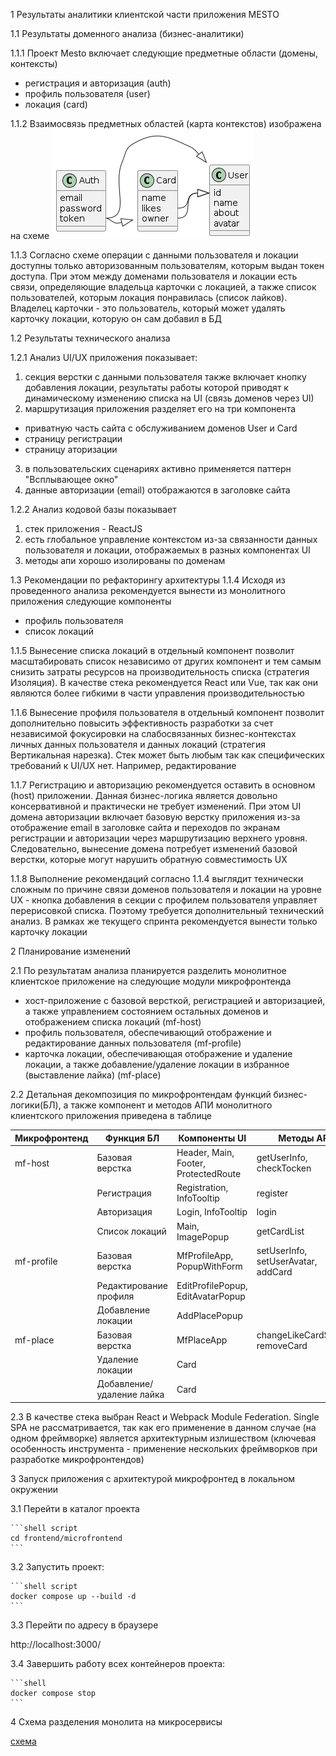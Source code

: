 1 Результаты аналитики клиентской части приложения MESTO

1.1 Результаты доменного анализа (бизнес-аналитики)

1.1.1 Проект Mesto включает следующие предметные области (домены, контексты)
- регистрация и авторизация (auth)
- профиль пользователя (user)
- локация (card)

1.1.2 Взаимосвязь предметных областей (карта контекстов) изображена на схеме
![схема 1](./docs/architecture/schemas/AS_IS/frontend.png)

1.1.3 Согласно схеме операции с данными пользователя и локации доступны только авторизованным пользователям, которым выдан токен доступа. При этом между доменами пользователя и локации есть связи, определяющие владельца карточки с локацией, а также список пользователей, которым локация понравилась (список лайков). Владелец карточки - это пользователь, который может удалять карточку локации, которую он сам добавил в БД

1.2 Результаты технического анализа

1.2.1 Анализ UI/UX приложения показывает:
1) секция верстки с данными пользователя также включает кнопку добавления локации, результаты работы которой приводят к динамическому изменению списка на UI (связь доменов через UI)
2) маршрутизация приложения разделяет его на три компонента 
  - приватную часть сайта с обслуживанием доменов User и Card
  - страницу регистрации
  - страницу аторизации
3) в пользовательских сценариях активно применяется паттерн "Всплывающее окно"
4) данные авторизации (email) отображаются в заголовке сайта

1.2.2 Анализ кодовой базы показывает
1) стек приложения - ReactJS
2) есть глобальное управление контекстом из-за связанности данных пользователя и локации, отображаемых в разных компонентах UI
3) методы апи хорошо изолированы по доменам

1.3 Рекомендации по рефакторингу архитектуры
1.1.4 Исходя из проведенного анализа рекомендуется вынести из монолитного приложения следующие компоненты
- профиль пользователя
- список локаций
 
 1.1.5 Вынесение списка локаций в отдельный компонент позволит масштабировать список независимо от других компонент и тем самым снизить затраты ресурсов на производительность списка (стратегия Изоляция). В качестве стека рекомендуется React или Vue, так как они являются более гибкими в части управления производительностью

 1.1.6 Вынесение профиля пользователя в отдельный компонент позволит дополнительно повысить эффективность разработки за счет независимой фокусировки на слабосвязанных бизнес-контекстах личных данных пользователя и данных локаций (стратегия Вертикальная нарезка). Стек может быть любым так как специфических требований к UI/UX нет. Например, редактирование

 1.1.7 Регистрацию и авторизацию рекомендуется оставить в основном (host) приложении. Данная бизнес-логика является довольно консервативной и практически  не требует изменений. При этом UI домена авторизации включает базовую верстку приложения из-за отображение email в заголовке сайта и переходов по экранам регистрации и авторизации через маршрутизацию верхнего уровня. Следовательно, вынесение домена потребует изменений базовой верстки, которые могут нарушить обратную совместимость UX

 1.1.8 Выполнение рекомендаций согласно 1.1.4 выглядит технически сложным по причине связи доменов пользователя и локации на уровне UX  - кнопка добавления в секции с профилем пользователя управляет перерисовкой списка. Поэтому требуется дополнительный технический анализ. В рамках же текущего спринта рекомендуется вынести только карточку локации

2 Планирование изменений

2.1 По результатам анализа планируется разделить монолитное клиентское приложение на следующие модули микрофронтенда
- хост-приложение с базовой версткой, регистрацией и авторизацией, а также управлением состоянием остальных доменов и отображением списка локаций (mf-host)
- профиль пользователя, обеспечивающий отображение и редактирование данных пользователя (mf-profile)
- карточка локации, обеспечивающая отображение и удаление локации, а также добавление/удаление локации в избранное (выставление лайка) (mf-place)

2.2 Детальная декомпозиция по микрофронтендам функций бизнес-логики(БЛ), а также компонент и методов АПИ монолитного клиентского приложения приведена в таблице

| Микрофронтенд | Функция БЛ                | Компоненты UI                        | Методы API
| ------------- | ------------------------- | ------------------------------------ | ----------------------------------- |
| mf-host       | Базовая верстка           | Header, Main, Footer, ProtectedRoute | getUserInfo, checkTocken            |
|               | Регистрация               | Registration, InfoTooltip            | register                            |
|               | Авторизация               | Login, InfoTooltip                   | login                               |
|               | Список локаций            | Main, ImagePopup                     | getCardList                         |
| mf-profile    | Базовая верстка           | MfProfileApp, PopupWithForm          | setUserInfo, setUserAvatar, addCard |
|               | Редактирование профиля    | EditProfilePopup, EditAvatarPopup    |                                     |
|               | Добавление локации        | AddPlacePopup                        |                                     |
| mf-place      | Базовая верстка           | MfPlaceApp                           | changeLikeCardStatus, removeCard    |
|               | Удаление локации          | Card                                 |                                     |
|               | Добавление/удаление лайка | Card                                 |                                     |

2.3 В качестве стека выбран React и Webpack Module Federation. Single SPA не рассматривается, так как его применение в данном случае (на одном фреймворке) является архитектурным излишеством (ключевая особенность инструмента - применение нескольких фреймворков при разработке микрофронтендов)

3 Запуск приложения с архитектурой микрофронтед в локальном окружении

3.1 Перейти в каталог проекта

    ```shell script
    cd frontend/microfrontend
    ```

3.2 Запустить проект:

    ```shell script
    docker compose up --build -d
    ```

3.3 Перейти по адресу в браузере

  http://localhost:3000/

3.4 Завершить работу всех контейнеров проекта:

    ```shell
    docker compose stop
    ```


4 Схема разделения монолита на микросервисы

[схема](https://viewer.diagrams.net/index.html?tags=%7B%7D&lightbox=1&target=blank&highlight=0000ff&edit=_blank&layers=1&nav=1&title=%D1%81%D0%BF%D1%80%D0%B8%D0%BD%D1%82%201.drawio#R%3Cmxfile%3E%3Cdiagram%20name%3D%22DF%22%20id%3D%22BleSmaJVXqo2yb7Co1eL%22%3E7V1bd%2BI4tv41WWvmgSxL8vWRhOT0pWq6pqt6%2BvLSiyROQhcJaaBu%2FeuPjS0hbW0bA7JsE%2FXMqiRgDEhb375%2F%2B4xdPn39v%2BX05fHt4i6dn1Hv7usZm5xRGpAozH7kj3wrHmFxUj7ysJzdFY952wfez%2F5JiwcJf%2FTT7C5dKReuF4v5evaiPni7eH5Ob9fli4vHpsvl4stKeeh%2BMb9THniZPqTKjfIH3t9O56l22a%2Bzu%2FVj8WhMo%2B3j36Wzh0f%2BziRMimeepvzi8sarx%2Bnd4ov0ELs6Y5fLxWJd%2FPb09TKd56unrst1xbPigy3T53WTF3x4H%2F51%2Ffd4lq7fT9OP36LZ7O37ES3u8nk6%2F1R%2B4fLDrr%2FxFVguPj3fpflNvDN28eVxtk7fv0xv82e%2FZJuePfa4fppnf5Hs1%2FvZfH65mC%2BWm9eyu2ka399mj6%2FWy8XHVHomvI3Tm%2FvsmfIDpMt1%2BrXymxGxXpmkpYundL38ll1SvmBEg1KoSikbJX65P1%2B2e%2BZHSVw8%2BChtWPY4l5ZSUh7E%2FbeLmf1Sruc%2Ba4stbjjP3vjiRVni8O9PuRBcPE2XD7PnMzbOnvVevoJ%2FCct%2B5OvlZSu1Hs2yTcmXJ794tH3ufvG8Hn2eLmfT7Ofzp6d0ObstLnpeLJ%2Bmc%2BSqdLpaj6ar7PcdF07n63T5PF3n5xG98GP29Oz5oXh2%2Bmm9kJ5bvKxn2bEarWb%2FVF1yn07Xn5bpaJWu19k1Ve%2By%2BTjr2eK50YXZz5fFapZfX3FZJpvp%2Bvax6tkNJOVPEZ8v8nz2nI64FMFX3RZCnj%2B8fLj5F%2FHP6OXm1fznv6VdnM5nD%2BXnWq2ny%2FXmKS4P%2Bc3m09VKEZIXIl8QPpQ%2FN2J1s4SPZIL7sn2s8mSTvU%2F29XUUXVxrJ%2Ft58Zy9%2FGK6vC2hnDFDZ5xEvnrGA6IdcRIE%2Bglnflvnm1We71xy0CMORSouRapqR2f8gXff1o%2BZBG%2B3dYZsdfG2Fbudy5u6paXwTW6zPUiz3bvIdyg%2FpOPyiafZ3V3%2BclQ2VOkR2s0rv2W5%2F5Txv8tPQowIgx%2BowhD6mjDEiS4LftKSLJDQYb3Deof1RrA%2B4tBenm6a6NacXagnkYP6bqA%2Bij1VFuKukd53SO%2BQ3iG9EaQnLIyU4808r2uoDzqA%2Buvr7LSO333vQL8Ui0QN6NBYtwDsor6L5TjUd6hvBvWZR1XUD7g73x3qdxHLcagPxAKE8QNGO0Z9z6G%2BQ32H%2BmZQn3EjigdtfR5B7w72SeUBd7BvC%2FaZT4BcsLBb3I8d7DvYd7BvBPZpxCtixPEOdbPOLuwnDvW7Rn0qqnGEWES6E9gW6k9%2B%2BzB%2F9yG9vnr%2BZ345Xl39MfH%2BGtHqyJ%2BDfQf7rw72tcOMHPnq80191dpnnkXUx893dY2Gg%2F3msH%2BkWEQgt88hvitbvzrw50Dfgf6rA%2F2jjLrAY6pNF%2FhdR3iqqzVawPzlqWL%2BcVLBw%2FhCKgJ78Z3FRfzHn6tfk6%2Fpr29%2FuP3lv%2BEf1%2Fcj4mGmfuXB27%2FvISV3QRppBy97JgkjNg1zPbL4PL0p1zjbnjQTOPnvxXq6lv6%2BS%2Bep%2FHd6N5P%2FnC9uP4qPWrbCSE8bUNwkiEHJbeLH2i7SJEB6LFjCjt%2FIjz8ufv%2FP%2Bz9mv43ITfxudnuz%2FOEjerqPwU8JEi1vERCg%2ByD%2FHyZAF3HgB554hjcl8YMrXVn8Z8qc99RDzJheqOPz2jx58yMezDW%2B%2BQF1u29n9wnz1RgeozqC%2BxTZfdHud8zuv%2F%2F54n%2FvfkrfvvnwLU6vfnrPfn98M6quyHV2u7PbX53dfhy6JyBEj7TTtGa2o6e7OgPnQjXNzfajhIJREKCP7NVgovpe1AY7hd%2B2wmc0Ad2WLNEhAdf4vHmnhf1HqjWy9U1I%2Fu9FvPn3Qvq3eGSy%2BZed9FElBDTAs1gPvAS%2BzdNKYyzc7k5rG85ZFKpNUmgFDXpaI9qWd0ajBvuvLhNV9zs7Qi%2F5dU9fH3JykfP7%2BeLL7WNmx53f5Xs7XTU7iQMLtGTPq2c5ROIsPo%2BrKsYYt9Ba2MsG8bJT28vqw21glwlL1BL4GCmBZx5yYpkRvpJ%2FwunVL%2F7b6fPbb9NbunwZ%2F%2F08IjzE0wJiBwiK3t%2FTW5Qb5i68CYPQkCUTRSAnkTDdkgkISg0Tt7bSetbxw6flzeLd9NtJ2ymRRtSDBJIIdzSM53%2FxvWjPq%2BhO6mMPLHQc6gtdIfUmUnH4Suv2e%2B5yv108p6ct9rEX794NwoHdkti3lzvpUOwZFHsPE3tErWYmVWsrjRhPmdyNryX31N%2F8G2z%2BHZ9l6xmT81NXBo02iwReO6fi9sebh9ll8Pfjn9%2F%2F9nzxE0l%2F8X8cEYqVBhuM7N7fp2HFOYiSG8%2BQdakvbYQsLcWWlrW2tKyBnl19LJIFGwFcfFrnuYBLwezIpVJatex%2F1%2FmHuMjcirtZun2ujJWD5d9cPtGWv7z4brp6FA4BP0Zvpjfp%2FJ1IckxuFuv14gk5Z%2BvFC3YcZVnYnihCwYnK33K6eim%2B6P3sa%2F45Ll4Ws%2FwuV5%2Bzm63OcE9q%2BmXlnz%2Bk06V2mg0Ikg9bMkdhgrTqIvYaf6wFOaqIAhZwesXhNIPQzeMXlENr9ogngW3Mr8n%2BzXNHmwevpfCht72gDDGGlvFYFhhTkd2YatBAzrE9xcDBa21TTbuePcHdECl1so27WIWrw92h4S5GkWAXdxGHocRdgayBhK9XhRkrIbEn4bGOvvrF4gJWPlsH0uLdw%2FLxE4BqHU0wqKaeXajeq3ZyQFDdAxO5ScrEQXXPoTro3kRGiuOMmchX0gsvJdydlFD92kAa2tMhak%2BLgQZ2QNp3ydeDDrNWSBH5iFagyF4S3thmfjPRQmdX63rqta4t1LCuXrK9aVI8SRURkT6EgGFMfLyqkstgowfGVNIwnhT9jqRHiuh3KOmf6%2FPNi3c5B8FEKtIsvmhnBbwXcf4%2FzIa9vp4koaF0h0%2FCBuEGQpCyL9oeWLmGWgdWrxmsvp84KMqhCKvssAtFIWYEOyg6dShyPUJt9AiRMAaFdIz7JTa6hCpOeIPcxhE15o3rvsllEF1ug2Zy3Xfz%2BEUu7dfTp9k8X%2BDv0vnnNL%2FuDA%2BKYaXk0L02susRKC1nVA9u%2BATZ9ZC0Ft0IbXL0%2F5xOb7NbXn%2F34e2b7Mfl%2B%2FeuQYxHPCiQjdAehVuFZFQnqUTo0tNSUjnQbx6cSEFLuRhLtgWvJFtwIj2SnCGRz%2BIdE%2Bm9fH7bjcl4yuIRxsAkZERvSmKx1fquCAulnUDyKuq%2BziBydQYnkLyKOq8ziCogXO7mjFW%2FWzwiI7QeKXzVVV5o6YDlKq8mbWTHoC8ww8HxN6PTVBYkbgEpXVuIxdMi7LZRM3C9%2Ba8x7IrLHew2E6MkVMUIG4RgF3QrKgYiCSPlEi8mgS7RTORmYLx97TUH5gkvC9jXkg46xuyq82MEcwAXAwnR%2BgKMeK09JMcIWgaG5KqGJPweHUJ5g%2BYTB%2BW9g3IgR8jQKrtYHiONNnlCSy%2FRlZNY9CAzWr44%2B12UjRWwXVz8eoCZBpiNHWJd%2FK0hc4yNNBoYMqvUCKMECRvZRea4QdjIIXPvkBnIUdw5MiMhsi0ye1J5gSisBV0RaEUuqEiQbnW62BtxMgEBEsjgaGx3W0Re0x31zZC3nnaqFUD2dQYV24DchJDIAXLPAZl1HfbAOOqOBWSpJHVrBjMeNZFbJGTGwpi%2FllbY3l33SrRrSMPSkqT7PrcYY5gemCENXNNIZ5KzjdsN4kYOt3uH20COkJlNlnEbiZSVPQICPCM10KGbzZ6EzKCQVyrzOGXUhdtKsfCF3ca1BAleDQ11YW5Hdzsto27SICbkULd3qAvkCJulZRV1EyQKNtHbiqvwVs4lXkv27Vi1ikEO0KE0hBMs%2FUfClkIdE3L54fmvp4%2B%2F%2F%2BK9%2FdsfJ%2B%2FDu9uR6RAzCglVwG1gUVkEAvfM1zGaorUxBjAaXVIXYB4cQoeg%2FJmwABmb0hJCo0JU3Xp5fFl8bl77EhZPqhrg%2BlEJbxGiGbSjma9PSolaKs9A5aB66KXre3N9by30vZXwcl8cyO11H2ZP2Z5R7z%2Fpl%2BzfnxdPm1ZYBFqSwpArIqu8pEsuTqCeal7KLRjZBUWUNajEnpab8W7I3d39NgEjmy1exBJDriWLVRppEgRI0osnxkz32KJIY7qgt55E%2BpD%2BOxM2uJpqJIzq%2BM4YsuzENzD4FF3340fZU1an6Ymk0eV0RyAlQ7z8K2wvlumjqPLyXhoEJuQC2n9IPotyVjkrit80e3UPON0JcNV8hF1NLLx6%2BAyMw8HdXyxG2YSz4guuuVGFSCUdVxwt0ABTtBxeSxEYUaYtjuuEt7WIx4nSfjgRfYviqSbHWKW0sHqMrbYwjnTh09vshFY23cGIyx4We9nTx%2FN3Iv944%2BMV%2FVB5kWMzAHeEctj4ISBBBAneMSRIELcVJOBay3mHzjt0rCjHxgBB5QphmEsWYC6ZAVIU%2FHxXRwEbM2o1JsfgKkNke3hYsDRMriQnXs7khJI3IVs0sgePcWu8FssjhK4%2BY1jSpyXuBFyuHJvWsPVGb%2Fj7zND0HW%2F12o9XypFK2cWqcfPExQ08NLlydGck9FXwEjJYAhnEeo6OYnNWWwuZkgZ1penz3Xi53GibzZnLQU9eS3Xhbz8tPws3RnfCKpcxvXtIaxdRHpqHqBr%2B2DKdZwD2OVVujq1b%2BQ7v8sytpOs0H4l72fweq8Wn5W1avmy7%2FNqd4njXnTJUe0jX2p2yxc6H7YnLNrnl1QEfeSsYxS23YiKW9QjJwYpn90RBWuP77zEfIJTQDbXimswKyN98%2BpTDxPPN6kUFHQy07mafD0b%2Fuu%2FddFbBLkRVPh880dlZ21RLHGqgyqGO%2FJyXIprdPLjICWd3FzjUoxGE1NxjlAMiZyXrfSXUeuckAbRUxAg%2BjPhQRtEdAEIji%2Fv7zHTSgNnEicMC6qYkzzopeo%2ByL%2FP8KFxMbz8%2BbK6DhUlqsYYwFYw47CBp42OjeDHHqrWkDW1Q8ryfQSBqtbbFdcMyCKDR5h9qEPDK58o77W0QmIYYWh3Q35sAfadS55wMW3xBSR6E6hPX12SOhP6UlT2P%2BzSM3PRAO1Yhyd56MIqi8yQJSFz%2BH%2BBNENWkJasUoKr%2F%2FDb0Hzq7uoKKbyzZS7EkLhPu%2FMLEUJn7%2BfQ0H9%2BuF%2FJO7llBKgkHWgFrvgw%2FDuHs9kjP8ocI%2F7GY597CRPFWFQasxO27uiAJKNAZRR4IrjfVF%2FqtGFT7NhXGX1cff3u%2BX3397%2BjP78PlfPGj9%2FwnciaJvvvz%2BeylMqMqIyysqgZmW0V2xYQhBpkUQ0%2FPnFCkroMaqKlCF7ba1m8nb5LI7NFyfzngv8P0KvRIh5or8UxIEqy%2FDmK9Po%2BESA7ORK7k44%2BL3%2F%2Fz%2Fo%2FZbyNyE7%2Bb3d4sf%2FiIlUWaMsV6upEmkl7UA43GDGmdDPimWdnIJqp2ryh4s1ac1rtUs3VUgyoiUG6jSxVfasQRmgDaunraUQ9rRgFIevDJu7Z88po2sLQnIaHqdrDEQxmkKSIjBkIluIyYnvdi%2F9yFqoHp2%2BwOx9e0wslTB2RsXT2%2F9qyhloqcIRDGDZGeko%2BhXMtKpBfq8%2BRtj8%2FowZFkQHhwKuCWeoFx8Rk6p7t%2BJCOkvcPukcRpqRKUrxVoLlT9ydyAY%2Bli0copJRFe25mKwJnCWCK5TFs5UWhE%2BJgTpQ41s1lB3biBq4bBsGramYnNj8DRD5DYnk%2BR6pAwNBCFwHef4me%2FLySfdj3CIFCjrwGnN%2B7MI6S4uVRHPVVVHVG9pa8SiaNEdUlDlAWwNT6qyW8f5u8%2BpNdXz%2F%2FML8erqz8m3l8j%2FpFArorL%2BGK5flw8LJ6n86vto9K6bpg6xDVvFnkOY7PYf6Xr9bdytcuyUWlb06%2Bz9W%2F5y8%2BD8q%2Ffy5vlv0%2B%2Byn984388Z9%2F3N36D%2FI%2Fft3fI%2F9y%2BbPOX8rp36XKWLVguQhO0jVngc%2BVGFyH2moPDE2FFAL1uzUvrZ2d64di8AYvJOY19L6JxFCSRxnJHzknsB1GU%2BCRO%2FAAgfkUi4IAwP75cOFd00kc%2BJLtzBQkgxmLcDu9MJwSITnAWWxsWW0TVwkvGV3qXwRZ5tK3Nx4P9RQvlhRxI9LV8jzxpVK74th1stHqAA5BRF9QJnZ3fyLTHZT2GEWkMyoihbDeI0WTUatvzQB2l2X5yxLwoAXIUIf2MLXGa4WJUYQfJYEok56mGlr2GWp2%2Fdr%2FJRi63dCBcxXB6B0NiriIBZSXqho2dHboOYBbndOCL2saYDqcDbOsAqsuRXR1QkQ85QAc0HM3hNIG1oF8AhU335kWOxo4mGPrgD10T0BghzbKrCdoY%2FOE0gWVNQKOuNQFSpJtrgljCWdBoerA34ND8ALveg8Cjx%2BdIgnRLtIbm2DTcoaM567pApcmQWYfmvUdzirS%2B2kRzbKzugWje0K53mH4A%2FICpjdk5xfLydlF98IXAGqoTZIKtZVRvEAJrFdXv0vvpp6LjymF6Q0wH7jOJdPfZLqbXpkPlmqgLh%2BZdoHkIBCYOMDSPMeBpDc0xasGBo7mPKUnLeN4gkOXwvOd4zgjadWUT0ZHQ3d6I7qItFmLnhOkDnglGT98ekmNN9ENC8ihUKf9Z55HzJhNxHYr3CcWJ5wMhQsZGWIVwbADwRGagkBvKQI5T7hdDm8smGkJfcWN987sD%2BIOxCBS7xlhDBKU22z2xGcCDAvhMa6qHM0SY1S0jfINglkP4PiF8ZqerbnTod43wri3tNNvS8N0efNO9hsKx3nlrGYUbBKEcCvcbhZOOy1MSJOI2ARxGvgqvwPL2MGvYIXVDTFHt5TCOMKQOkPaw9pC6Qd3bsJA6Qtq1LCN1gyCTQ%2BpeI3Xk026RmnhIWE0xmDeDd7aQLMNwzcQLB8kAPNRezwgbY0ZbGpFcsfEn0OwJEDnuunKE8O5qB8kDgmSR%2BOdylOia3TIoVzR7Gh9M5GC6HqZjH7WcqVWgPoGOTBWoY6rnZ20DddcdmQ6ojwfqGGG8sQzUeEfm2NOwVCa2TxwsHxXQiPHKayaIme0A8%2BBZmCPIo4vk522Tn7va64HhcmafqKgceMjYCauojHExGyvz4G325Z%2F1PTo6xsdnyhBjnc37qnw75YXyB3DKQcWwBEgfRs9PfZvFIQSdET8kzaDVVMad82iRJgOjXbNlv5QD87jccDnihVPdKQe8jDsRUxdEDEXOU4r6O6%2BisJuoxX1gDr1QF%2FJsBzBouZgE%2FarAm8Y8YCpgBu3Cscp7QtBpx0NCb8Z8dVlHDLHJLMN3k%2FG%2BDr57Bt8hBYJEuy7hJthYiIlolpct5lAxuyurSgCWV8NzQqTQ%2BkRq0LzC0B0kTYE7cfXKkB6DJCyIQ32rUM%2FF%2B4SgXtBFdgj1XRdyO6g3AfVB12nQqhkjBepGHJOLWdt7QbfA6mRP6PZe37i1DGIg80mAFhTatdLp0Gu%2FEegmnedFadfV3w66TUB35yF4ileAJ4KYFsS79WD6zim2DuSNghEDTfSUsB7Y50MvG9dBXkwK7hDkuy4cdyBvAORJ2LV9zvDa8aQqiK4nO3fylMth9Vh6hI9VFlnY7fXyzcUNOZPW3oogeXWKQAOsELP2xQxmSwPPh16tjqwr7brhnvCh604RDFoRkI7bPQmrqFc3GJOXq3ZAnY2gQhSv0luVQNHMq7f2ATPPNq2iMKrYhfih17nrEI%2BQkNpG%2BK7r3B3CG0D4EOGzswvwFZOHZFjVRwSRWrverJ3%2BCiEcBGwinTlEsCBbQvChTwxCQvLdI7ibGHQCCI5kdiwjOBLzMx%2BrcZhuGH6w%2FlOR3bGD6v7QJwdlekldVoY0eFtGdd9NDhocqpMwUNvDfV693Bmqc7zYg%2B5QD62IWRNobOSqjKK8LijOMEM1r1mCVqYTqyESf%2BgdpxoU%2ByzufD4E8btuOnVgbACMfZSP1C4cVwz9OZL30EH2QZDt%2B0hEJLTJT0v8oTeC6oAdd84R4LtG0BOA66TrEkW%2FthGUaIlEuWG%2FBprBGAi9SUgub7yWgH4sZTLFfcRcIIf4TRA%2FwZv%2FiVXMH3r7qIb5AdMLDCxjfuC6R4eP%2BYHftYEeIGE3BfN1ABeV5lV8XTVhclCl2AzDS9h%2FbUiuEiMHaFzA7jhOwfM4WCSHU9x8v3OG3MD1hg4PyD2ufrkcdd4aGuCtoQYovoTBLtvpMsBPkFs5gN9zhpvvo5lNYnNIJ4lOIDqjHsyg%2B%2BhM5KIzwwP4EAB80Hl0JqqYtrxXZvPgUItcoCIcAD59E%2BqNqzMaTp9yqXi%2BWb2IHXk12J6hkA%2BkBw3D8Gy5JXA%2FgTCMyp0Xsq5nw5HYhWGGCO5Ajvyu%2B4ViPAyj5EmZhLBEAvcqRi2dH1cHfY93ihoB%2FdcG8mpQOGRoW6jVKcwkHnqERgf5qHMOmNiFaE4A5HmotDuQrwjR1Mfaj6ksd8hvxbwPY5S5MbBaWYONmNVAarMiv5afkapbBI%2Fn%2FXzx5fZxulyf303X05vpqtnuPC0%2BT282b5j%2FtUxXs3%2Fkvxfr%2FGbi77t0nsp%2Fp3cz%2Bc%2F54vajwLXbAk6lp9Udzvb%2BIg78wDOzzduxZ6LrEMn6%2BtiEFU4a1sIuY05cuBnP8aLsdfj3p0X%2B6NN0%2BTDLDliec%2FNevoJ%2FCct%2B5Kvl5Ud2NMv2MV%2Bv%2FOLR9rn8gI0%2BT5ezafbz%2BdNTupzdFhc9L5ZP0zlyVTpdrUfTVfb7jgun8wwPnqfrdFVx4cfs6dnzQ%2FHs9NN6IT23eNlgyCiTsapL7tPp%2BtMyHa3S9Tq7pupdNh8n15ONLsx%2Bvgi9il6WSWZhD8Bnc7tgxIUFPnlbSHL%2B8PLh5l85jUEO%2Bduf%2F5Y2q4TU8Wbbs2O6eYpve36z%2BXS1UmThhcgXhA%2Flz4305J8aFaDi62zgdrz5DKVUSO90X8DB9rEPs6dsP6n3n%2FRL9u%2FPi6dMDPR3nsj9sqiGEipJ1lCgO2tft%2BiKf%2BPsABZfWl2I7OGX7WMGTecbcnd372GoRbyIJYaUU4Y%2BYHhjhBBUY6qJv5dx0KLYSF0HWg60TIHWgfhT3mT1kj97EPIVN%2Frh1w8SeBS30zDlFKEmIGqNSoIQOPmIp94i0mBdhA5phoM0VWfuRCFoAmYYX5Ru%2FtZ5RztfZMc8v%2F5cCharNzptAKJMndcYe0iJHI8DWUIgLADrEMgh0Ikj0PeTk8caMLMb6QGwjTVYXsJhjcOaE8eazY2KEtJLnup%2BXdgTIo28xK6nhVEEOOxx2PMKsGcsUxZcSgXt8jjUU8ckn6nBnygKz6Pu3S%2BM3tXBkoOlVwBL5SwhX02RFfUgrwqKYo%2BeI6FoMZ7DEhRhzTQOihwUvQYo8rWLjk%2FeFyVrJ41kmqOHTZdO7Dp6WF2ZgzEHY68AxsY762xPGo18nrwXaISQdnPbyxIaYeTvDo0cGr0GNJpIQaaAl0kCm0nmVJhINwWzYq84o4Nsn502mDGVcCFGpkVSrK%2BoRTBzxdwOzF4pmCVyp5OYX7eBMYq%2BUlzgazj36qALGcJDEqvBLeLKnBx0vVboQrnKxYs5LeJpYxKMVCUUIcjxkf7aFjHJlUM5TBoWJo15IGmLMUwKjHunX1aZALqHQA94x3ZRxBU2ORQ5MRSRHC6ZGELmZwY0zieOOSq5X4yYLsSuO%2BXKlhzonBroFAHnRB5vGkuveX24E4PWfDEZQwEeahV4XJGSA56BAY88SkKO17wCbyn2VcuFD2%2BTAITT5VnCD1cd5PDjZPDD%2BUn19gpB6n%2BI1f4O4up%2FHN6cFt44%2F2iLN6DeECl%2B9qwGg6ljLnNwYxVubpbWTvX1dRRdVBLlTpe3JcmuMULVOFTP94ghgVesX5TT%2FLRwwKsJw0rg380LF1fwwvEbzfgD7xar9cMyff%2FfN9LezpD9VsEdbHm75Mqrx%2Bnd4svZlrK8FALKmZY57TcxEon3VH925CPpP6QmkwfOzAsEQxzaiRizI0ixQV%2BSJ1Wpqd1MsOrW4%2FN5fKXmLf895GUlRaMT2HZOz%2FzpaT6%2BXS%2Fkbd6T6F2SHJSo3jwXuxhexLc5DvV9DhEmZeK3ptp9TLXDNd%2BX1F9wjz84Uv8WBIkxQOo%2F8rFSSJus%2FtQ%2FgZl5KoteRLuemUf9JmT2buJGrw4nCQMgR5h5Z%2Fds4jPzDE%2B31roCy5p0NwJ1X%2BBh3Y%2FJE1M7nMvvXP6BRBgPmaLQFJlOPqdKfBCVIB7Vs6qWaaxC6kDIgdCgQGib5hABDVaR%2BAC9yBfSCxMpnOLLGHbyOKRnW%2FksR6WjRkyJtwRErqfGAZEDIhmItCIRwUQMvEbwfq8umavCGeWFIrJrx5tt7IBZVJ3scWDmwMxlc%2FfzmyLAShDrB9xyNpdP5HbZ3LMOsrkk8NQ0X8z3o7NsbuyCeQ7xHeIbMulYoPIsh3yieXeIH1ebdA7x26%2FfYbFqA4TIBADLiF9Rv9OuU3jSmxxSdZNHPjL6KsAGfba4zY46zyn2YcWlBj5m7yLO%2F6dZG5tnAj%2FYBpR%2BLUGBmfIztfxcgky%2FspufS9ooHtynPukuvZ9%2BKsZXu%2BqkRlosAK2zvo9IkdXqpASzXZ0Q9VuIqCpEcYxULFkWIyxF58So32KkYhHDxnzYFSLHeubsaWdP20zDxvn%2F7NvTNIH2dPflbonr6nfoMzD0cdWzZRZYNWWSuHvn3MUGHZoMDE0OruAXeYprzbq5VlEp%2B%2F3qFeCRFi1EGKVbA6TJbx%2Fm7z6k11fP%2F8wvx6urPybeX6MGYZ70%2BW68XG5SOhvJy7FDXkt14W8%2FLT8Lj7rafKxcztXi07KUVHr7483D7DL4%2B%2FHP7397vviJpL%2F4P45IVK5ZeveQ1i67nAFCGHP5Y8t0niHH51T5GNhCl%2B%2FwLnfRpV1NQK3RKKbnnpchPf9PvWPxBcubbHdPu%2B82a8Udcb43%2FE4ZNjyka%2B1O2WZNv0mXbUIKq%2BovgLwREKvijlshE2t8uNzRSjW4esmBqEFqnCqqrzjj%2BRPlad8FZgUsybPJiqmJOpgdMxc2BzYJvoovV4FguUBvYk9nByZnl2m2PNMbEV0qdz67eXBxFky0swriajWHsxY7IADm6m4Tvis%2FyllJVVQJjN45ScCYbGLkbI7Um%2FK52%2FwGi%2Fv7zFrQMNSAeFd3JjSu%2FODirUlxUAiyLwmyGKmXiRvvEKZyAXjEBdmXhN3jteGbVxmZgBxUq3CrRQhy3DWPTczzY3Uxvf34sLkOBozVc%2BB5URAFh6mvPWIdJFC9k5FeuEAxAkMT7cWo0GJhVoNGVgVZRPtJ2jAGpWEWKSTQhcYI9Y9Nijh2l3YJJJJQFaLIHn8EKkN4KVk5%2FotKMWUZ67kywA0VUVwGPLnmtWZBxzBfdSaMoEgCBIAiAsAswjUWlz7KdUu%2Fzta%2FSb%2F%2Fnp%2FG86D8a%2FK1PJybP76Vf5h09%2BqUUn%2BcPbVzbESZEWfPT6AP5qt3MuXs%2BYn6BcpixVadveqYZ%2F%2BcPXH9YRh6ss4eR5v%2BOnsqXw%2FnCWvf16sZymbM2RPKV%2FbKNpK7iR9LKWdPFXMp%2Fex8s8N9s0BPHNn1zdAhXO07Z%2BYItbIDqdIjBlQvTrPrhmHzhbIDM5ZDIHKUBQzVBcesppdeZ2CNpMuKlydqwGZSHa2pCL300%2FJuUZx8IE4Jxs%2FmI0387R3SrpkhXbXjvmIEi2YDZq%2FaEZehamN5SKHjI3ETtLoBw92XPh5PJzvrZg%2FrhqiqWMz1k5EzRGZ1tYecDXpWepeHLheoP6EJNQ%2FNyHmSRB7%2FD9yweWQCNFYz%2BNGMRSYCOIEyAnLVQmiCn4RBxCbMYqwM9TUaIftXXHZ8VfP1qcZHBIL1N0CiWjqcf7r9AAltYBb3DdzjcnUKcCuuRCs6xRSI3qgBQHvgm1EDhAH33QcBNlNqAL4RKQvwG38yv8T0duuXMDO95zKd9E1SweQVEoP6nKbCScIIBAM84J4ZE05QwUkDukM4wQv4J2tVOBlm1BwTLNzy9eQuzdPic6nLCNCzhVSvp2vp77t0nsp%2Fp3cz%2Bc%2F54vajEHtVUyJhyvsg%2F1%2FtAdFrSIBmL%2F4z5ErFatZhxPQYlE%2BRGFQM83vGXKmyelPe%2FPG777X9PyESGDF3UeRk9U1ojQIGT1rre6BtgCqnVN0LGAS7ny%2B%2B3D5Ol%2Bvzu%2FxwTVfNtsHmSW01ZBHxagtewhXoo5WYhxG2egbovfA9dl3J0nOuk8fR9x1xvmOQbw25aWiDvQ8%2F3ljC1ZH3WVLpgq9XlOzqeN8Wdx8uDlgMw6G9Q%2FvW0P7ovs2xPP6VqDW8RelQ35ot2%2B0DiEGbWxR13XzpNwgiOTdhnxmsVI0o%2BUSv20LdBGZili%2Fe61GdYHKKwykO5ybsc759QOLv%2B7pZaNdNCLBIz57548ZuwtvF88NiIm8r5iPUplVPyEfwWQKEQeeKsuojBA2mbTt1vtdIdZDaiwlS42lboTs%2BMKfQnUI3dMJ9rRQxwkhr7ep0AyW4LvR3uEiAkmziYTzGVjV71KA81Wn2ffLmUaJa8gk%2F4TsTeq21A9UMaHOK3Sl2p9j3K4wBxV1J02hra2o9MkDK5NT6wQKReKq7noQ6g4pdpd6gLNlVyZkAg8ADTFcB0dP7aJkcC9sqk4sQN34iZrEFZd8DbHrwpX8Dqc0ilEhwTnrgGvNjuJV61M1usV2MBWRO3Dhvxua1YfI3Z7QHsVplPaIJ4qrzIm6lW5a2tfnosCtntDuj3Rnt%2Bx%2Fw0IPkVonulds12tE5ZM5ot6TtQ9CHOGJexzk2dKCYw3uH963h%2FdF1eLvnJ7yuOrwAUB2OKFKlZXcsC4kadMy1ytzjKHn37wkKoXKKEWvF5qRCwttQnRgNWYyQHk67YhQPnexPkAMIavtAD%2Fa2RvZXsahNqrPc2ezV2YwplCO%2F42G0JMaJ18dEihJHKqeOmJvBqVovaizCzdw%2BnPvnyNB0cWerzmrXLJEIDlGMJZIhLBcmuM4qRKhBwLrn8A5YD3wP67OwC%2B9NemkcvPcM3iF7RkI7hncsnzABnMD7DgATTJb1gYDYwb4xfIqgXGElhBRLU7ZGcZkgRn0eHbqSCKEDjONPGA6FuImdv%2BKNnWIgS6AR%2FCU6BpYHfL35sUuzGNgMFgNax5Ah4R6KaGDitbUXxNMn1eSsWBwuF8v14%2BJh8TydX20flYR8oz%2FENW8WOTZv1uuvdL3%2BVop%2BGYiVVpMPWPHOPRKfyUNWYkbP6sas5H%2B8S5ez7Ovnh9MERxgupKW9tJP2Lmg6l2U%2FkrB9CbkS0ANEyx4gU%2FRa73%2B%2B%2BN%2B7n9K3bz58i9Orn96z3x%2FfjPRDZVV2EpIosuPFyd6ykwnG8puY9ZP%2FUdyLBvzv7b02f32zLHS1vGYdCx1hgWq3kNLWrOSngy8I6ykNYxIeczmPZrc706dJOGUvXWN7LCCc8UE8vSiNYkVpJDDgxeCL6lhGpOdcdtNVsxx1wEGPicjydVfNUt07ar5b%2FMfp%2Fcep6xXnGlo1FEmoRxqsFrIQzsTc4qAPJShNJEJ3ikQnkk3EYBzyKIRXhg62YQR53tCVEqlwwzeaSyJLgNnh62YH4b1oloZv6AEiix4N%2F73JuFHht4g%2FpFfVuC2bvww70KhfzC%2BUfRnUieQ0vYZ9GX0qosdjqmLCEVXvYYgbmxEQ6Ilihepaf4FItB%2F8AqI4Ri1NCPGwoo4eAbU8SGQs%2FR45cN4XnBkFBENRgsQqGZKRaBGcMUfb%2BYTOJ3xNPqGpTkTixbAV0UMSQzijUGsnvN1GVBPNoc31QC7t19On2Txf4O%2FS%2Bec0v%2B4MT09j%2Faawcc7Irgeq9zfyEX5pnyCda8IpbGHbq4MB5ltbxs8Pn%2BbT7GBff%2Ffh7Zvsx%2BX7967JpYwTAZaxUcCHcHYXHECqWSbyjG%2FhfMvD1UR9mTzU7VLy2uX5mlWVC%2FrE%2B5NuaM6cX6AR%2FBDhmIuR%2FHR7299kHGYLFWLt51y8CPZ%2BBJ1PAUdHQMJM1r6VY6LGxVWOaefbhCAxqNHFpO%2FOBjfzIbqGx8mD6uHsl5287nLolmrvfiWphQvpWTB8udPYQNVpMuMCAAoLGnhoUbDVAcikQT6910XBGbbDYmuOrB1iewPXymF777AdChLSdW4Z23G2oESO2HoaLF9JCC%2BafY8pBT6mCvnqlCEdzP%2FMJEbvE6KcEtoSoDdoSBgYoDMkaW4Z0GkDz8gBet8BnSFsr3YBnSJOn3ljvXEZxQlDc0zh3qMM3xxa7IAzMiRX2wO747v7MpSbRVU9WXuPjA%2FBXF4GZx6bmsodej7%2BmdstDGDVXESNq%2Fmoko0tTmv%2BRHludzHKFM1gMhptrEHEeqxCMoBewGIEL5QrDASqTaQbymQ2tbWFubhvlOKhKCeniTyu5TYCE1zkJQ8Y5jU7kDsQA0JfnqqV6Rmzx7xaSPTOSQJ4tYiRszsi6tHlAQx%2Bh8X9%2FSpdg4Nh6Ci0XyOTyOp4Ikkej2GVwhqX%2FlXpMvnSwfB45GvzqkNOheyb7XMqXA1Oc6JomkD3n%2BrkIZRYdeZYRfOmuUSb5sSUFvqnp%2Fn4dr2Q931PZ0ISJdQZMm%2Fv0wTYEHGou%2BMhxhPb2tQmUbTVH4tvZ48l4SmN%2FtiGIFHOfNAp0dQ2zMx90LjJD71h25BopMWsnOxd%2BdG0V5DSfW3ZmjTQG2LNmtS71Pf1lD21UV2o733aDk7W1uRY1WNbExR7Z8cKOHdGrE0cF40XzNkOrTL%2Bgbml3jk7GlqMdmxcdR%2F6nLv0fvqpQDsXVW0iQ6HHztUziDYSIUZWa%2BQ5VVVrV6q9i2bMIklhgBAqlahPhJ6o6XoovLteRlTbAxQgCtigVMKHFduhOeuoiK09lI47R%2BlWStUcSreK0qozkXSN0RVVasditExAJtv4F2rMbFev2mtDbTVBgrHfhS1xlOHSEZ6aZS0iSt2Bdti1ae1KFg6AbUAdEiBH0ypuhy3Y1nJwGoSlY%2B3ZWArJsGZ4zkM%2Brw3VY%2BCYET%2FACoy9lsxxnG9g4MAeheqaBoFFymF0Rbue9eBs8T1FiHiAFzYI7fWMoCKEZxWPLUJDQ%2BsN%2BkZeowkegZRWgFen8ausQHUDJ7%2B7TGUdFPYmTxmCDB4loBSmcZ4SktoEAcACU3lK7TOTUnFVfzQSwVf4O15B1ffwqVn%2BHFQ2kHjDa0trNsfeniY0dWSoBa7%2Bpi0DFe1HFM4XN5K1xBfHdDjcjZuvkJ7tkJ5tc7Cm0tFx8z6v8zKv0%2FF%2Bg637DmYAUAkXrlRfvHDfrVppVhkZRoyzHwrFptNxtDZiHt%2B9ofdyjUigHglkjpZd77mVRi4XFW3XgQbzepChflbd56omrsLAYpIlN5Gg1dtlw%2BnZLYDS5CzhaNyoiByFcTktJg%2F04VQ%2BehgVxmgF9Y%2F4PbGsF7r23kciLs8lUg%2FTU4zWqzXfnaOYg7UBwRpRkz006HrIZNggtjwse4MgFA6287ANpuq6o9mzowlp%2BxFKGctHE%2BHp6cbm4EYDRUNcIHwVSr%2Fb9h57YCWoYR%2Fi%2BVg%2Blg8btpOPbWIoGJqfZGANGXTKQ2ZzWhK%2BhNX9144Z2zFjvw5mbGMH3OcRGU597yGqtq1pSfj5rm4qd9OS2ozAMh8ozBCpTG2LEBkXhW7ntZ7JE2rYjhE1deM2pUk1v8vPdTxtszZh1faEmoiBbvHk0GQ9N6FgQtx0sj6OgT0Z1ife4fWiU6qSOieovb6dRD1rMtFTyeNRYIACz%2FB%2Bvvhy%2B5gp3fO7PPk4XTWDOpuZzFZt5kz%2BwKgvBEYZNmuCJAZ4EPBNdhNGnc1s1WYu%2BX%2Fup7eqYH3INGSGsd5%2F0i%2FZvz8vnja2FVbIU50jxyMhBydjKhh6Wrb0b8jd3X29tm%2BFjH8UqFqGUWTWFWbw16n448CpmgLDgZMDJ%2BfQ73e8VaNT5EG78%2BexKpq2%2FPnLN99f%2FvjdT7%2B8v3JOfWmNAsYlZPCZVZ%2Bed2Y6tHdof6qm6F5JuddmfqrNCDRGqi6smp9%2BdT7JFInp4YN%2BhbfCNv8mtb6MqAYTL0RbeoNS8oqP4ThKm7eHg4qhEfF134nyxn8r%2BWS%2FOlnihNcJr1LuBlprKJbJb4l2BJddrDKrL7J7fHlucWdR2LOTA2fP2RHFle4AND4AsQ%2FqPbER0HbBu0HqZb%2BWX1FKiNX9SenIMAjPpITkyDv3PHZWn5Xc%2FAVTnJX7AtKHauKxbiB2d%2B3DNDpPkjCJWBwGJEmAro8IuGXj%2FCRjIWAGGfkRcK%2F3TlGa7lP0G9AVtSGLRJZD75wGO6TQqMDFnQpcJhm1AucdKnCimlqIW5KcR6DH0abE4TW1STfl7jbGHYOtFCXv3ZXBJ64Mfnhl8CyAM2s7J5JM8EL4tkdijot36euA4vaGMcZwhh5itZKopRJ2XASCBlDS6zYlBghRCHKqLMNz0KQKy8Fzr%2BA5JGqdF0W0vF1wDpAyrwI2t5GDWAqvjXm0TSaSlEMaatPS68JeSNNLPYq0DyVWiXqDBl7aoKCX%2Bp2zq%2FNGJQe9A4beoGu7OESITRpBL5MevJAiv%2BzVwS1sx9cbkXhBvSVW9AaMjMMC20TXX7a78akD26GDLfM6J8pASjbyIIEv5clExg6dwikPPOb5vzLYINBYTI%2FdyQAphzQAmWQkQTr4SCBx%2BFqtbFCfmCRYk75vMy8X6Jtgs%2B3wPOKthqJZsLrtkOdR8hQeyKXkPK8HpPTa6D5kSE7m9sebh9ll8Pfjn9%2F%2F9nzxE0l%2F8X%2FcHm1z7YfHiYKF4rAD4IJIk6yrLUxYWNBwlDYoZtxVuFDU47hChH3YbQBRKRJ%2FtFuJEHSTijMYKA9jVY9kfn3XkyKaxMn3tnWFQna2bhu2LklCKEc%2BtWbt4mJUkXEzFdQFtu%2FQ4hFGwCNgcNP1UD5lNomisFC%2BBURuvzhCA2pK9ANmGajbGNXmgNoyUFOMucgqUCOJhEnDWW2h5APokyTEn4W97qvhiaIeXg9teAjV8F42%2FekCvqit2wqPnoeyC%2FhYAuFEAB8WMYUWyy3wtW4Q2XeA3zvAh3LUNRE9lszIAX8ioei1Zp%2BjtK9UNdqL9tJAi%2B%2F40r8yxWwoNYucsqEegbnaGZYg7CWcRsk0bo%2BX3oc3D4u3P%2Fz6EPz15H%2Bc%2FC%2B%2BbzK2rdeRk8AHqpAhidfW4BldUuRYHY3OLkfYKjrHFEqRrzO%2FtwXOqBDhKcJtnbIntaKKAIk8VQMd6IYOTgZRk%2Balzb3E6faAJoEigunvlmzuxUX8x5%2BrX5Ov6a9vf7j95b%2FhH9eNgKaVkZs4w2g9wWjlDsjJt%2FpGGzn7Vge8PRnomUSga455QBCadkQlYF7MyA%2FFvFfTEz09qE9pSf9Y2a7lwXYtnhM3xfuJyn51YrN%2FAzrlwEkfcBu0pPR0fCcA%2BJoUZi049nesJ%2BBZ9cENjAz1RJemQWKvVb1BTOsNvBYj7teAZ0pidcNHQQBAvKlCoJHWWUePVAemZQxrCOorPoNgdiTFpAOJ%2BqUGn%2BtzlQKZRWlfs4xledlp4jMHof7i84gRmFcFHO%2FtQXQ14bWpuq2k3kzwzjdGwi7Dw9VNNXYgEwb9AT4wT%2B7HQmIMrfmPDTqHhuU%2F1mamZPcRdzR5s3JPDAYS%2BjBcHAGW28acGrAIfuTHSVsuZAhhk5c%2F13w68IqgHOtT6RHHYGWCMhDXqs9JsBxnj40amT0sklIvXoUh43xHAIz9tU1oqNbgQk%2BiPcuE80h1bprIfHVjJUrijJLmKUmfQuglenuUVauEtM%2BrmBzQSlDv5RWJ64O9vMDJbHOZpQwM%2FRshhjTlOGVHZo1TITY1pbekiHSvIW2V%2B7DTTK5grOvMSk4SwDEUAS99j6gamC0Dh0oYspDzUYXqR47rcyw0SFjdC1oyd6uDEL00d4%2BJ4XkNGG5P09YV0NVfY3fkh3C0YGLP3q0e79SlOVIvsBvzwpkU%2B5gUUMIQM9iyTZGg2NLLNu766bEJUVq7yaFszUe2dtdOtN9p9ojqDfut3Xh%2BuzoY1Qv6%2BV3q1KFTc5KJADjpAdJzJnr%2B7JSe0X5L37Xkg%2BvjDUIng3vLIGP%2BbhlkLXX94zKotwpYVZBeJBey5FqN%2F72D7CTz1TMXRyE7YaFhjYip5EZasl757Zy%2FzvVpX7Sk36mMyBbUOavPcGI71qnF0zjQs597t2%2B0JEMe1TYPk%2FrB9foLypYQNFqiv5wkHnh5qH6lijCQKY%2BTth8Ad7q1V7qVgn7ekCCtBTwYaUe3VtfvuTGnbsxpL8ecVnucHQ0pvYjz%2F9WiRys96ywC7iIvLbcxpBSHk%2BpUgoMTByd9hJNxfcbee%2FWgEiGt63ZBpToz40DFgUovQaW6hOjVwYkaTgyxwVB24QQrh3dwMhw46Tlq7A7a%2BFrQ5qTcoRtyd3dfH9VsBWpoDLCGeHzskQI2SI1aa2DDqrO3Dmwc2AwNbMZUq8CbYFUA%2BuiKvlk9xItYkhqycXw45ylC4rp2cacBUzpnXlpvfuxa2XbrsmKeraoZ3kJ5kk8hZuJ0puaXsDo946B7CNA9OLfzZmkNGK%2Bvo%2BiikkZrurwtU2nmDjggxWAhZpphdZesrfNtgLoirkq%2Fljea8Qd%2BnN5%2FnEq7OkN2urbcvN3kaaYK7jYdK5ySsNx%2ByhnYeCEFMSELCa%2BvFbKgk%2FDFSJWb3xrU6yR3va4wMlQOJFeG1FoRhitDkFKMWA06awnvpr09TIye52xLIegSMtTbg3xksuOTRUe%2BgJW8Be3yrVVHx7ovSmlhWogrX2nu5niA6ZD5yITFOEB0eFvlKz4WXoFIfng%2FpqjkFJC8reSk%2BVLtX8lZuQ89abPMXFnQIRPAsrjGWBxRcu4Hqq4fhcF5zKJE%2FAeIdQ3Bs%2F41QgvgyesvDLmMlFS7jNvnnMs4mGhfg%2B7YtsKAuk7Ww4DfpfPPab5nFZkGQPEvtLE8DEAm%2BhcDAKpacZtVmB4RO7TepKvDe73e6nEzLgWTiyCPfnutuHyUnTmtLhhJJdeqLNan%2B1fr4zaCdx7Gsomg2AynZCKgep2w88wE9cR%2F%2FoGUpz6J%2FXPIgx2E5DwKQnFz8JGN2QyxajMQpf%2BgJZOhzcm9JWiDWd%2FyXC7A%2ByjAPNamvzRgpzaC6kNBcI5RfUZwT0VwHxjyLSJ4g%2FSTEb9M9ckCdpo%2BmcYjc4xPpsbhScTOSfag%2BK8dKhztK5DIBri22WHVikUsD2G8VC8uhqmH06fcZXi%2BWb2oRjBmG9%2FNPht0GLbf25Thrny%2BoQA%2Fh7Y%2BAz8f%2BSZYYK3NHPCNM6Th0wQIiYzZ7bmhBwx30bZ9SnpEA%2F8R8cPzKKHbaNyBWiXx%2FXONny0z2M9pQqpubioRk0DlSHwbob4DSNMac6MZ1VGxqm200bt69gTa92L8Iwr75CwhJezvBPx%2BMao1RfwBMKcRopr6MQirtwj47fOmHVp1eP795DTye6KMsVLD7JHFi%2BG8sgTJ4nmIFmovi2ch53yoCPGE9elPxzAqZEnQQMhCm0IWYKliw%2FyOsjt4UarOrZCh6lU4TeX1J4NZoibBhDhFmo3XvTzZ5MeHrT1OSlApgTl%2FMaa1OynBUlnWpERSXkwKKV2WFzkJ0iQI2kY9kKA2E0TOvjZv%2BkB2%2BRHCMGzXvg6MZ2PwmJxPkzNTMbmYKcyJeUxOzD0wEpOT%2BfPwyZblIvUneKfKVXLg%2BAOfhsE5JWqZ9CZYBwcqmMr9UEDrrvL6tROfC9pO%2FeyaXeCy6E2GgxpLpowy%2BPE9dVjWyFQ6xQeRbWYtnRJUNyk57T8E7Y%2BMLLKs%2FNsfMeuCa5aDawTWqSFCZtdJ0ZMARNue7D6zl1XVYsu7tnrJkD%2F74372NV9%2BuBEVraxGjq8WQgiQRnSEoZW21aYa6MFxxHrv%2F9L6XgKLmBDf2urShnpIGKGab2dp7%2B%2Bj6Oa%2BJanV4cDuumKh0dfub%2B5stu2fv6kWiyTsPAoSr6oIex%2F3U8UBFh1bz23a6uZbIQkwMl%2Bg%2F5irAUPcNTLowcxgiAvrw9EDPVBmepAvHOLSUo%2FDgZiBqTOF2F1Z3YOKBrqyKj%2Be4L3obGV1twFh4hjEylJlZbGhgjYXNtJFFpkyOIiFVUU20plirC5srCswzv02uJUFIss6tg1iXYGRQQYRKOTJIIk%2Bl8Hu0urJED7VbXBLq%2BKB6ErubGn1AD2xFkQwubQkDEBKkAYdmwcxElUcpB9G%2FBBYXr5HO15bPaxIBumKZWur0mSNWNCxJkv0uCIZpC9GPF6aLdbW61iVJYgBNkhvjASBGl9jXTsNCWKADdIdYwQYYOIenS0tYoAN0iFjBDpkfKk7W1rdAKOD9MgY4zY5z%2BIgaV27S6tHEYaZ1s18W8BWQ7peWt20pYP0yIgoPhBY27HXkOiWrb20ruGlBVwdvBa8q6UVlUvy2g7Ssg3A7GfRz93d0upJ84EmHQOqlmGGtOMYDeHOtry2g3R2GQOBhDDuOCBOPN0h4%2FV6j0RZYJX0dLRevGyJT9mWm3NbdhhUDmzYDFMpmn6qyBNywtVdXJqOkbX3jKwHyURTqtYq2SkZPHTxWe0Sn83H%2FSJ9Kt%2FznFBYpektPvH0aTb%2FVjwpSLNqp10pl9TLHhQbcl7Dy6VSnpSDXqplp8HbdcfqcrPHF6k%2BBE2%2BYvV6ap%2Bhkm7nRtRmjyQ8mD1nIldB6Zz3dOfLsv3574Yy9fv77MEPef05lKTNjUbTl5d5dn6%2BrdbpU%2FHQRSbEH99Ob99vHrve1LXnj4%2BX%2Bafb%2FCrxMed%2FrqbPq%2BxkLWf3%2BGKGiv7B1l9b5iuaS0ke%2BKuVV4NL7BXfhf%2F4d8Unlg70TtkoJLa9b9B8Obf9X8XJYhUHkA%2B3UI5e8cJEapnwlZZuMdOi0cEXLd8BX5%2BGh13AgkxFeK01eFDpTcXNJ1KHmjzeQ37El154yYd%2FeBIFoq%2B1kUzAZf%2F6fqJ%2BnWMYN66Lr7y9ZfU81XIfQCcf1lnf7Fb%2F5tc13h24Gon0UTyVcFLm8d0oqLrjcaaQqDsDeni2Uo26PSXT2gnFKRrQtAMDur%2B86M7yPdTyrbFv%2BRZ0a%2BiiFiOm7nv4MQ%2B3PqQDIC6Ipbvxg4FYTRizgmJsetjNZbtPPtv1xNvV9ldcCHNbe1I7%2FWe8OT%2B3i%2BdNlPhutNqEpffxmFv7tBoheBMidNn%2BF1suT%2FWLJEv6SpU8HZ5BHGNfCajyxWrgWZb4K1UDRNxWl7QBla3%2FC0XytgdAXHwJhXu7IBPpg0XYGsbY1xQ3L76svPhj7Zty11VxxC6kVcp%2BmajXyyhwAAuAx2c0il8ktQk18ER6U6qtwG497JygU7d3nRPkhGKwThDrxglqqLYNT%2FRzPk47Pk7LofCDnYdWo%2BIiCKvbe1eSMcktma1otx533XoXSLz6mAMXnyF%2BS6AaYLqhtVdsXyxXuTVlhPxwQ8%2FZX6euap395YRisPaX34H91TcSUdn8QpfCmWPOHGtQpLCXfaGbYw0jwNbMNz0S5mGlB0wKzlUFGsERHEsvTKTH%2BaY0PO5w8T1eeSEvO5HWkEq7Fp8dZ9fBBclNRWfrnbpad7aeE4rB2nrBKcTads4K3i%2Bv9S8J5UUpnXy1%2BHwT7V6x9E2qFK1QG4F2EzmBlfzbhQddCYQZ0%2B3IwCBwwYh2eC7LtwCGF8xjemqATq7glVOo9Ufa2z%2FKjmbGm9c6wQDgPo5nLTaVmzupWAcXYXQGxqD6xOxhZaPBDfWtCt799FZ9EW5dgbcO5bNVvD%2F%2FTJvjOJYPa6SeewAbekBLP9nSrZByL7kCpSaOAcC1eRwj2NM67Fd%2FjNTUY%2BRLVLt7LZoEya6KKQORJjlYA%2FRjdAajPIS31ciK8gIT350Rq8aBp%2BrRjtipEG%2Fnq59ZtnO8Wo9iZ%2BtL%2FVH01AAiaFniW4lYRyJ8VhzjwqZymtxpcqfJzWvyqFqTw8bKI9V6i9jgtLOJBlannY%2FRzuMmNujxuTSg4uXwBZFeS6U7V6n4Ng6kJ2WAxL7rteWe%2BsU3rx2MPcqDwEvEDHHWibNOnHVizDqJ97FOtv4RUBAclxQbRU40yCoAICG3YLavFejtYhDOyhm8lQOEuPmx8dSAe%2Fa7KGveN65xPG1Hi%2B2YpiXJWQ%2FOenDWgxXrIdnLehAAheryeBciOSvBWQknaCUMWJ7g6ZNXd%2BcZH5R542wEZyM4G%2BEgG4F4exkJV5K6l3FXpikca2mQXcEFKsdDYwngIdeh9l4oJeKAMdvZAM4GMG0DdKOv%2B71mtaS1NTGhA3DOq8g9Ec3j0ZudUIlUOaNKZ8vZR84%2BcvZRC%2FYROcA%2BkgMbOgLsCqLsiJTEvQdXZ%2BAMzMA5zK8XxRAe1n5wVS4IHgYk0jVRhVUPyjF1wjteOaHoy2afqvwwQ5E5lzRxCt8pfDsKn%2B6l8GtYfHWVLlMiCByUfQgZ7wQcVxkCxbMu3uHMgcGbA20djIHIkFPvTr079W5HvbMD%2FPmqFrKdvZsN6JqKuvnk2qlxp8Z7oMbHMsFJoH4e4aX72q1CrvY9qU%2BCnCHevszHJXN8qT5%2FccbEguOxcI%2F3fFworyqNhaFInlP%2BTvk75W9H%2BfsHVESONU%2FkgNKGhsFLIwMcnR3RsR0hl6lcSnIj819WNRSoPq0li6P6AytyKYsySPe3GlkwUpCgxx28ikQ%2BuBtaAyle6KntnUwxGMv3GorsOkvEWSLOErFjiQQH8E6YLUHyaispiwCqapXsDrsWXpszQE7KAAFWw075IxXD1nePMtcU6c4EPmpQ6PzjnvoWxbeLpdvKEYoxv6zhmELd3hEUEFX05eK96msf4uGInbMdnO3gbAc7tkMN%2BySewvD2GYAgEE1Ox15LBsVYxTgVi08snVF8J521WFZJPC6v61bFYCpD6ufQqtoqgCZhdQ9jN68ia5ZTB0LZ69zEunhUxeaJ1Nh7pWr38XB01R5avXGoQrYvDORQXNTAaX6n%2BZ3mB5p%2FL7bKsjaRSdpeRj05bBlqAA%2F8FCLFBeRAKSdpSDZ3GIdnxzpxQrFUBa19KaB7QGo5ccDqgNUBqwNWFVibE%2B0dCB8Hx%2FI6BPEjw8OemkeTfU%2BRj2vIqQpe5VSFUxVOVThV0YmqaM6q1m3Iq2%2FapOE4jX5guwNIB5AOIA8CSNqcUeoV2dJN5472CAOdfevg28H3q4PvvQlvvIOyyzuhTY4OHABtzdN2VyK4MH73fc%2BMeBN567r66s03rkkEe9JYHZFBvpBu5UlvsWelF1SR8gcYSxsrF5nxsJKyvfUDiS%2FOYKypvp2zpoKN%2F1KM7N1OkdaHk%2Bs3B1UCXkX5eu2KNS2h8%2Fl7EW3Y0pUm%2FuBcytE8r%2BnsomLFlHX2dnt85bFzRogzQpwR4owQ2QhpTsJj24c8KYNno4CZdJn8YfhlW7i360MeKLOnYL4N%2BEs0sztNCJ4zW5uYreLBA9ZZNh9Rm7JJYyqoXjXR4tzEcHTWl7O%2BnPV1mPXVnCPJWV9HWl%2FKRA3541HpXa40TdFmZ5izuwbZ9HmNiYqQw6sK0QU9kVVyKBswnla6eyWJt850Ir%2FFXodX2AzNCtHsGWZDEQsXsXI2k7OZ7NhMzamlnM10rM1EpPvo7XzFu%2FDCYWcnOTvJwHE4TsIbBZh4NOeo8kk9TNMkcuRpkRevIgzUpI5JNgGrCO7kiJUMMlXvq1ucVR%2BmSEUORSKdieZMNGei2THRmnNuORPtWBNtp7pyZtmAzbJW0oZDtcz2Ku3eWZrlS3eQeUQ86W56vRmwlo47fc7GcDaGszEOszH24%2Baqr8nUk%2BHigMsVDb50wfaAD1cVnEaYoeEwEb0cAuOtVMo5jAwQ0V67LRQRVRnyC6Uqmkb1xDrVfdJMdrVCkQMLkbUUz%2FblasCjOROBuFLeWcUEucZWg0i10fWKWXykoQi6iehF9tgj2T5Ila9Gc8Mge%2Fxx%2FZR9g2wp2cWXx9k6ff9SwPOX5TSHhsXndHk%2FX3zJHnmc3WVWRPbYZiHSu%2Bwhr4T89xu9NyGBeKOX6XJjceTvRIqHsjtl7yk9xK7O2OXT1%2F9LF0%2Fpevktu6R8Non94iXfyqtZGBUPfJndrR%2BLBynxw%2BJBrlzzR6MoLh6cFvYUfRB3zx69Lt4z%2B%2BXp62U6n%2FOPsPk929C74jWLi%2FiPP1e%2FJl%2FTX9%2F%2BcPvLf8M%2Fru9HxCs%2F1Ofp%2FFO5hs304dYqoF5pFdRY6bqkg6Chp0zsg7IfS3a1zIoXlFABE7CgxbJCw%2B6Unel89pDJxuQ22%2FU0k%2FaLfLdzG25cPvGUSU%2F%2BclTKVIkyIEGEMgJEiFFNhBjxdAli3vEC9OF9%2BNf13%2BNZun4%2FTT9%2Bi2azt%2B9HRBOfX8f%2Fsbi0%2Bb1Wj9O7zWEGJ5cy%2Fnf5SapWHNmX6k0IffUcjxIv0TYhrzKAe%2BAnLe0B1c%2Fwm9PehFEGp2ATSGubkP25XOTAJp77v2wBHt8u7tL8iv8H%3C%2Fdiagram%3E%3C%2Fmxfile%3E#%7B%22pageId%22%3A%22BleSmaJVXqo2yb7Co1eL%22%7D)